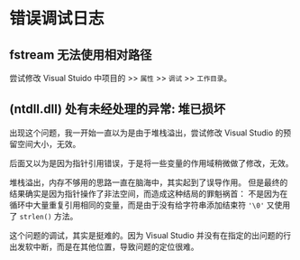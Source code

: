 # 错误调试日志

## fstream 无法使用相对路径

尝试修改 Visual Stuido 中项目的 >> `属性` >> `调试` >> `工作目录`。

## (ntdll.dll) 处有未经处理的异常: 堆已损坏

出现这个问题，我一开始一直以为是由于堆栈溢出，尝试修改 Visual Studio 的预留空间大小，无效。

后面又以为是因为指针引用错误，于是将一些变量的作用域稍微做了修改，无效。

堆栈溢出，内存不够用的思路一直在脑海中，其实起到了误导作用。
但是最终的结果确实是因为指针操作了非法空间，而造成这种结局的罪魁祸首：
不是因为在循环中大量重复引用相同的变量，而是由于没有给字符串添加结束符 `'\0'` 又使用了
`strlen()` 方法。

这个问题的调试，其实是挺难的。因为 Visual Studio
并没有在指定的出问题的行出发软中断，而是在其他位置，导致问题的定位很难。
